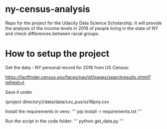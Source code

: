 # ny-census-analysis
Repo for the project for the Udacity Data Science Scholarship. It will provide the analysis of the income levels in 2016 of people living in the state of NY and check differences between racial groups.

# How to setup the project

Get the data - NY personal record for 2016 from US Census:

https://factfinder.census.gov/faces/nav/jsf/pages/searchresults.xhtml?refresh=t

Save it under

{project directory}/data/data/csv_pus/ss16pny.csv

Install the requirements in venv:
'''
pip install -r requirements.txt
'''

Run the script in the code folder:
'''
python get_data.py
'''